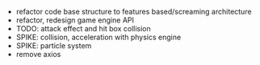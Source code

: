 - refactor code base structure to features based/screaming architecture
- refactor, redesign game engine API
- TODO: attack effect and hit box collision
- SPIKE: collision, acceleration with physics engine
- SPIKE: particle system
- remove axios